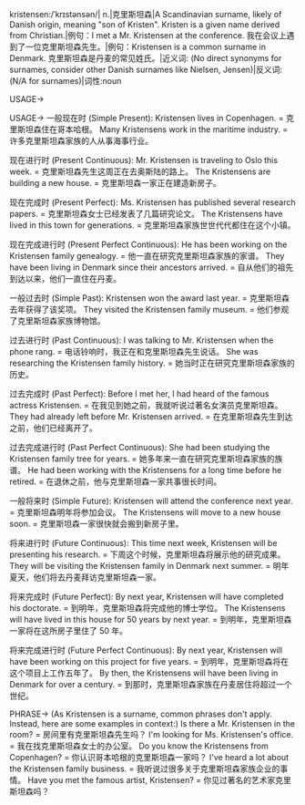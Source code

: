kristensen:/ˈkrɪstənsən/| n.|克里斯坦森|A Scandinavian surname, likely of Danish origin, meaning "son of Kristen". Kristen is a given name derived from Christian.|例句：I met a Mr. Kristensen at the conference. 我在会议上遇到了一位克里斯坦森先生。|例句：Kristensen is a common surname in Denmark.  克里斯坦森是丹麦的常见姓氏。|近义词: (No direct synonyms for surnames, consider other Danish surnames like Nielsen, Jensen)|反义词: (N/A for surnames)|词性:noun


USAGE->

USAGE->
一般现在时 (Simple Present):
Kristensen lives in Copenhagen. = 克里斯坦森住在哥本哈根。
Many Kristensens work in the maritime industry. = 许多克里斯坦森家族的人从事海事行业。

现在进行时 (Present Continuous):
Mr. Kristensen is traveling to Oslo this week. = 克里斯坦森先生这周正在去奥斯陆的路上。
The Kristensens are building a new house. = 克里斯坦森一家正在建造新房子。

现在完成时 (Present Perfect):
Ms. Kristensen has published several research papers. = 克里斯坦森女士已经发表了几篇研究论文。
The Kristensens have lived in this town for generations. = 克里斯坦森家族世世代代都住在这个小镇。

现在完成进行时 (Present Perfect Continuous):
He has been working on the Kristensen family genealogy. = 他一直在研究克里斯坦森家族的家谱。
They have been living in Denmark since their ancestors arrived. = 自从他们的祖先到达以来，他们一直住在丹麦。

一般过去时 (Simple Past):
Kristensen won the award last year. = 克里斯坦森去年获得了该奖项。
They visited the Kristensen family museum. = 他们参观了克里斯坦森家族博物馆。

过去进行时 (Past Continuous):
I was talking to Mr. Kristensen when the phone rang. = 电话铃响时，我正在和克里斯坦森先生说话。
She was researching the Kristensen family history. = 她当时正在研究克里斯坦森家族的历史。

过去完成时 (Past Perfect):
Before I met her, I had heard of the famous actress Kristensen. = 在我见到她之前，我就听说过著名女演员克里斯坦森。
They had already left before Mr. Kristensen arrived. = 在克里斯坦森先生到达之前，他们已经离开了。

过去完成进行时 (Past Perfect Continuous):
She had been studying the Kristensen family tree for years. = 她多年来一直在研究克里斯坦森家族的族谱。
He had been working with the Kristensens for a long time before he retired. = 在退休之前，他与克里斯坦森一家共事很长时间。


一般将来时 (Simple Future):
Kristensen will attend the conference next year. = 克里斯坦森明年将参加会议。
The Kristensens will move to a new house soon. = 克里斯坦森一家很快就会搬到新房子里。


将来进行时 (Future Continuous):
This time next week, Kristensen will be presenting his research. = 下周这个时候，克里斯坦森将展示他的研究成果。
They will be visiting the Kristensen family in Denmark next summer. = 明年夏天，他们将去丹麦拜访克里斯坦森一家。


将来完成时 (Future Perfect):
By next year, Kristensen will have completed his doctorate. = 到明年，克里斯坦森将完成他的博士学位。
The Kristensens will have lived in this house for 50 years by next year. = 到明年，克里斯坦森一家将在这所房子里住了 50 年。


将来完成进行时 (Future Perfect Continuous):
By next year, Kristensen will have been working on this project for five years. = 到明年，克里斯坦森将在这个项目上工作五年了。
By then, the Kristensens will have been living in Denmark for over a century. = 到那时，克里斯坦森家族在丹麦居住将超过一个世纪。



PHRASE->
(As Kristensen is a surname, common phrases don't apply. Instead, here are some examples in context:)
Is there a Mr. Kristensen in the room? = 房间里有克里斯坦森先生吗？
I'm looking for Ms. Kristensen's office. = 我在找克里斯坦森女士的办公室。
Do you know the Kristensens from Copenhagen? = 你认识哥本哈根的克里斯坦森一家吗？
I've heard a lot about the Kristensen family business. = 我听说过很多关于克里斯坦森家族企业的事情。
Have you met the famous artist, Kristensen? = 你见过著名的艺术家克里斯坦森吗？
